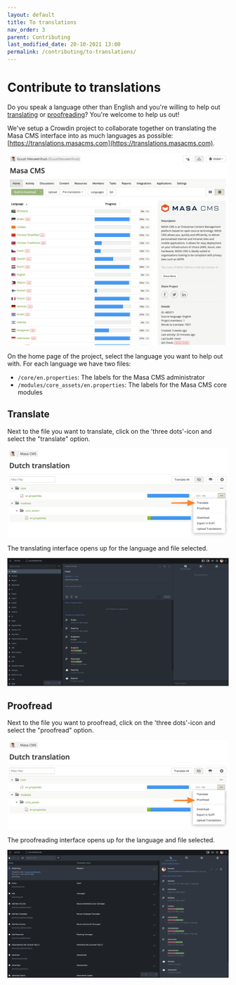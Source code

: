 ```yaml
---
layout: default
title: To translations
nav_order: 3
parent: Contributing
last_modified_date: 20-10-2021 13:00
permalink: /contributing/to-translations/
---
```


# Contribute to translations

Do you speak a language other than English and you're willing to help out [translating](#translate) or [proofreading](#proofread)? You're welcome to help us out!

We've setup a Crowdin project to collaborate together on translating the Masa CMS interface into as much languages as possible: [https://translations.masacms.com](https://translations.masacms.com).

![Crowdin project for Masa CMS](/assets/07_contributing/to-translations/crowdin.png)

On the home page of the project, select the language you want to help out with. For each language we have two files:

* `/core/en.properties`: The labels for the Masa CMS administrator
* `/modules/core_assets/en.properties`: The labels for the Masa CMS core modules

## Translate

Next to the file you want to translate, click on the 'three dots'-icon and select the "translate" option.

![Translate](/assets/07_contributing/to-translations/translate.png)

The translating interface opens up for the language and file selected.

![Translation interface](/assets/07_contributing/to-translations/translate-interface.png)

## Proofread

Next to the file you want to proofread, click on the 'three dots'-icon and select the "proofread" option.

![Proofread](/assets/07_contributing/to-translations/proofread.png)

The proofreading interface opens up for the language and file selected.

![Proofread interface](/assets/07_contributing/to-translations/proofread-interface.png)

